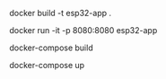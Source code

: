docker build -t esp32-app .

docker run -it -p 8080:8080 esp32-app

docker-compose build

docker-compose up
